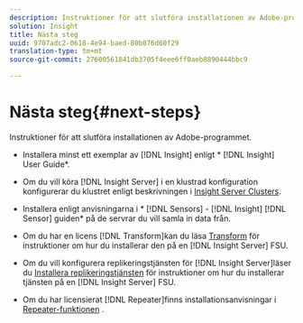 ```yaml
---
description: Instruktioner för att slutföra installationen av Adobe-programmet.
solution: Insight
title: Nästa steg
uuid: 9707adc2-0618-4e94-baed-80b076d60f29
translation-type: tm+mt
source-git-commit: 27600561841db3705f4eee6ff0aeb8890444bbc9

---
```



# Nästa steg{#next-steps}

Instruktioner för att slutföra installationen av Adobe-programmet.

* Installera minst ett exemplar av [!DNL Insight] enligt * [!DNL Insight] User Guide*.

* Om du vill köra [!DNL Insight Server] i en klustrad konfiguration konfigurerar du klustret enligt beskrivningen i [Insight Server Clusters](../../../home/c-inst-svr/c-install-ins-svr/c-ins-svr-clstrs/c-abt-ins-svr-clsters.md).

* Installera enligt anvisningarna i * [!DNL Sensors] - [!DNL Insight] [!DNL Sensor] guiden* på de servrar du vill samla in data från.

* Om du har en licens [!DNL Transform]kan du läsa [Transform](../../../home/c-inst-svr/c-tfm/c-tfm.md#concept-2da4db2b6f444e93ace22d3b3aecb4f2) för instruktioner om hur du installerar den på en [!DNL Insight Server] FSU.

* Om du vill konfigurera replikeringstjänsten för [!DNL Insight Server]läser du [Installera replikeringstjänsten](../../../home/c-inst-svr/c-ins-svr-rep-svc/c-inst-rep-svc.md#concept-4743b6621f394ee39cf0635230996925) för instruktioner om hur du installerar tjänsten på en [!DNL Insight Server] FSU.

* Om du har licensierat [!DNL Repeater]finns installationsanvisningar i [Repeater-funktionen](../../../home/c-inst-svr/c-rptr-fntly/c-rptr-fntly.md) .
